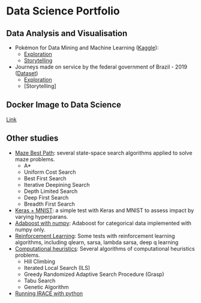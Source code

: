 # Data Science Portfolio

## Data Analysis and Visualisation
* Pokémon for Data Mining and Machine Learning ([Kaggle](https://www.kaggle.com/alopez247/pokemon)): 
    * [Exploration](https://github.com/SergioSJS/data_science_portfolio/blob/master/pokemon-data-analysing/poke_exploration.ipynb)
    * [Storytelling](https://github.com/SergioSJS/data_science_portfolio/blob/master/pokemon-data-analysing/poke_storytelling.ipynb)
* Journeys made on service by the federal government of Brazil - 2019 ([Dataset](http://www.portaltransparencia.gov.br/download-de-dados/viagens))
    * [Exploration](https://github.com/SergioSJS/data_science_portfolio/blob/master/gov-fed-viagens-servico/gov_br_travel_exploration.ipynb)
    * [Storytelling]

## Docker Image to Data Science
[Link](https://github.com/SergioSJS/data_science_portfolio/tree/master/docker)

## Other studies

* [Maze Best Path](https://github.com/SergioSJS/maze-best-path): several state-space search algorithms applied to solve maze problems.    
    * A*
    * Uniform Cost Search
    * Best First Search
    * Iterative Deepining Search
    * Depth Limited Search
    * Deep First Search
    * Breadth First Search
* [Keras + MNIST](https://github.com/SergioSJS/keras-nn-mnist): a simple test with Keras and MNIST to assess impact by varying hyperparans.
* [Adaboost with numpy](https://github.com/SergioSJS/adaboost-python): Adaboost for categorical data implemented with numpy only.
* [Reinforcement Learning](https://github.com/SergioSJS/reinforcement-learning): Some tests with reinforcement learning algorithms, including qlearn, sarsa, lambda sarsa, deep q learning
* [Computational heuristics](https://github.com/SergioSJS/heuristics): Several algorithms of computational heuristics problems.
    * Hill Climbing
    * Iterated Local Search (ILS)
    * Greedy Randomized Adaptive Search Procedure (Grasp)
    * Tabu Search
    * Genetic Algorithm
* [Running IRACE with python](https://github.com/SergioSJS/python-irace)

